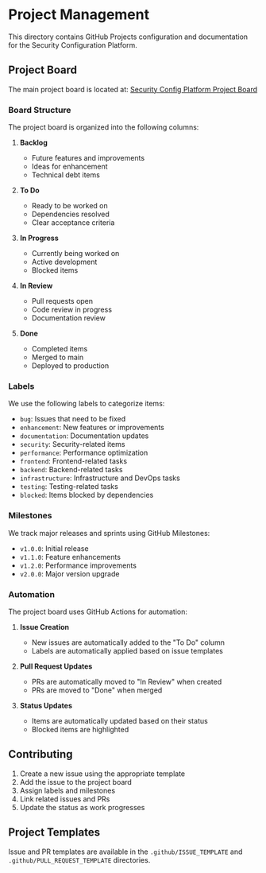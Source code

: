 # Project Management

This directory contains GitHub Projects configuration and documentation for the Security Configuration Platform.

## Project Board

The main project board is located at: [Security Config Platform Project Board](https://github.com/robbedell/security-config-platform/projects/1)

### Board Structure

The project board is organized into the following columns:

1. **Backlog**

   - Future features and improvements
   - Ideas for enhancement
   - Technical debt items

2. **To Do**

   - Ready to be worked on
   - Dependencies resolved
   - Clear acceptance criteria

3. **In Progress**

   - Currently being worked on
   - Active development
   - Blocked items

4. **In Review**

   - Pull requests open
   - Code review in progress
   - Documentation review

5. **Done**
   - Completed items
   - Merged to main
   - Deployed to production

### Labels

We use the following labels to categorize items:

- `bug`: Issues that need to be fixed
- `enhancement`: New features or improvements
- `documentation`: Documentation updates
- `security`: Security-related items
- `performance`: Performance optimization
- `frontend`: Frontend-related tasks
- `backend`: Backend-related tasks
- `infrastructure`: Infrastructure and DevOps tasks
- `testing`: Testing-related tasks
- `blocked`: Items blocked by dependencies

### Milestones

We track major releases and sprints using GitHub Milestones:

- `v1.0.0`: Initial release
- `v1.1.0`: Feature enhancements
- `v1.2.0`: Performance improvements
- `v2.0.0`: Major version upgrade

### Automation

The project board uses GitHub Actions for automation:

1. **Issue Creation**

   - New issues are automatically added to the "To Do" column
   - Labels are automatically applied based on issue templates

2. **Pull Request Updates**

   - PRs are automatically moved to "In Review" when created
   - PRs are moved to "Done" when merged

3. **Status Updates**
   - Items are automatically updated based on their status
   - Blocked items are highlighted

## Contributing

1. Create a new issue using the appropriate template
2. Add the issue to the project board
3. Assign labels and milestones
4. Link related issues and PRs
5. Update the status as work progresses

## Project Templates

Issue and PR templates are available in the `.github/ISSUE_TEMPLATE` and `.github/PULL_REQUEST_TEMPLATE` directories.
